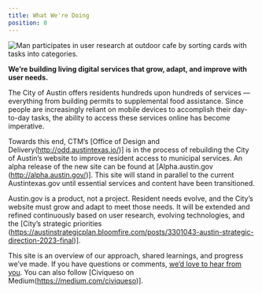```yaml
---
title: What We're Doing
position: 0
---
```


![Man participates in user research at outdoor cafe by sorting cards with tasks into categories.](/uploads/outdoor-card-sorting-min.jpg)

**We’re building living digital services that grow, adapt, and improve with user needs.**

The City of Austin offers residents hundreds upon hundreds of services — everything from building permits to supplemental food assistance. Since people are increasingly reliant on mobile devices to accomplish their day-to-day tasks, the ability to access these services online has become imperative.

Towards this end, CTM’s [Office of Design and Delivery(http://odd.austintexas.io/)] is in the process of rebuilding the City of Austin’s website to improve resident access to municipal services. An alpha release of the new site can be found at [Alpha.austin.gov (http://alpha.austin.gov/)]. This site will stand in parallel to the current Austintexas.gov until essential services and content have been transitioned.

Austin.gov is a product, not a project. Resident needs evolve, and the City’s website must grow and adapt to meet those needs. It will be extended and refined continuously based on user research, evolving technologies, and the [City’s strategic priorities (https://austinstrategicplan.bloomfire.com/posts/3301043-austin-strategic-direction-2023-final)].

This site is an overview of our approach, shared learnings, and progress we’ve made. If you have questions or comments, [we’d love to hear from you](http://projects.austintexas.io/projects/austin-digital-services-discovery/about/contact/). You can also follow [Civiqueso on Medium(https://medium.com/civiqueso)].
